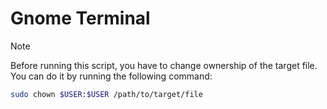 # Gnome Terminal
> [!NOTE]  
> Before running this script, you have to change ownership of the target file. You can do it by running the following command:
> ```bash
> sudo chown $USER:$USER /path/to/target/file
> ```
